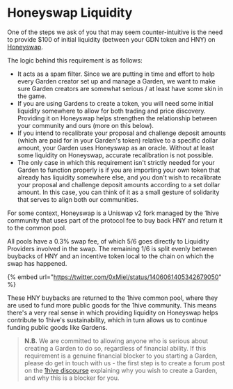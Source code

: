 # Honeyswap Liquidity

One of the steps we ask of you that may seem counter-intuitive is the need to provide $100 of initial liquidity \(between your GDN token and HNY\) on [Honeyswap](https://wiki.1hive.org/projects/honeyswap).

The logic behind this requirement is as follows:

* It acts as a spam filter. Since we are putting in time and effort to help every Garden creator set up and manage a Garden, we want to make sure Garden creators are somewhat serious / at least have some skin in the game. 
* If you are using Gardens to create a token, you will need some initial liquidity somewhere to allow for both trading and price discovery. Providing it on Honeyswap helps strengthen the relationship between your community and ours \(more on this below\). 
* If you intend to recalibrate your proposal and challenge deposit amounts \(which are paid for in your Garden's token\) relative to a specific dollar amount, your Garden uses Honeyswap as an oracle. Without at least some liquidity on Honeyswap, accurate recalibration is not possible. 
* The only case in which this requirement isn't strictly needed for your Garden to function properly is if you are importing your own token that already has liquidity somewhere else, and you don't wish to recalibrate your proposal and challenge deposit amounts according to a set dollar amount. In this case, you can think of it as a small gesture of solidarity that serves to align both our communities.

For some context, Honeyswap is a Uniswap v2 fork managed by the 1hive community that uses part of the protocol fee to buy back HNY and return it to the common pool.

All pools have a 0.3% swap fee, of which 5/6 goes directly to Liquidity Providers involved in the swap. The remaining 1/6 is split evenly between buybacks of HNY and an incentive token local to the chain on which the swap has happened.

{% embed url="https://twitter.com/0xMiel/status/1406061405342679050" %}

These HNY buybacks are returned to the 1hive common pool, where they are used to fund more public goods for the 1hive community. This means there's a very real sense in which providing liquidity on Honeyswap helps contribute to 1hive's sustainability, which in turn allows us to continue funding public goods like Gardens.

> **N.B.** We are committed to allowing anyone who is serious about creating a Garden to do so, regardless of financial ability. If this requirement is a genuine financial blocker to you starting a Garden, please do get in touch with us - the first step is to create a forum post on the [1hive discourse](https://forum.1hive.org/) explaining why you wish to create a Garden, and why this is a blocker for you.

